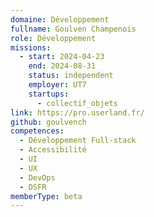 ```yaml
---
domaine: Développement
fullname: Goulven Champenois
role: Développement
missions:
  - start: 2024-04-23
    end: 2024-08-31
    status: independent
    employer: UT7
    startups:
      - collectif_objets
link: https://pro.userland.fr/
github: goulvench
competences:
  - Développement Full-stack
  - Accessibilité
  - UI
  - UX
  - DevOps
  - DSFR
memberType: beta
---
```

